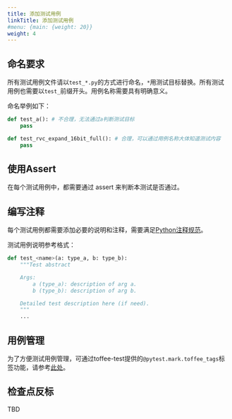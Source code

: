 ```yaml
---
title: 添加测试用例
linkTitle: 添加测试用例
#menu: {main: {weight: 20}}
weight: 4
---
```



## 命名要求

所有测试用例文件请以`test_*.py`的方式进行命名，`*`用测试目标替换。所有测试用例也需要以`test_`前缀开头。用例名称需要具有明确意义。

命名举例如下：

```python
def test_a(): # 不合理，无法通过a判断测试目标
    pass

def test_rvc_expand_16bit_full(): # 合理，可以通过用例名称大体知道测试内容
    pass
```


## 使用Assert

在每个测试用例中，都需要通过 assert 来判断本测试是否通过。


## 编写注释

每个测试用例都需要添加必要的说明和注释，需要满足[Python注释规范]()。

测试用例说明参考格式：

```python
def test_<name>(a: type_a, b: type_b):
    """Test abstract

    Args:
        a (type_a): description of arg a.
        b (type_b): description of arg b.

    Detailed test description here (if need).
    """
    ...
```


## 用例管理

为了方便测试用例管理，可通过toffee-test提供的`@pytest.mark.toffee_tags`标签功能，请参考[此处]()。


## 检查点反标

TBD
